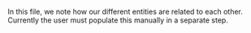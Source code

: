 In this file, we note how our different entities are related to each
other. Currently the user must populate this manually in a separate
step.
